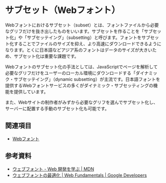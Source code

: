 # サブセット（Webフォント）

Webフォントにおけるサブセット（subset）とは、フォントファイルから必要なグリフだけを抜き出したものをいいます。サブセットを作ることを「サブセット化」や「サブセッテイング」（subsetting）と呼びます。フォントをサブセット化することでファイルのサイズを抑え、より高速にダウンロードできるようになります。とくに日本語などアジア系のフォントはデータのサイズが大きいため、サブセット化は重要な課題です。

Webフォントのサブセット化の手法としては、JavaScriptでページを解析して必要なグリフだけをユーザーのローカル環境にダウンロードする「ダイナミック・サブセッテイング」（dynamic subsetting）が主流です。日本語フォントを提供するWebフォントサービスの多くがダイナミック・サブセッティングの機能を提供しています。

また、Webサイトの制作者がみずから必要なグリフを選んでサブセット化し、サーバーに配置する手動のサブセット化も可能です。

## 関連項目

- [Webフォント](./web-font.md)

## 参考資料

- [ウェブフォント - Web 開発を学ぶ | MDN](https://developer.mozilla.org/ja/docs/Learn/CSS/Styling_text/%E3%82%A6%E3%82%A7%E3%83%96%E3%83%95%E3%82%A9%E3%83%B3%E3%83%88)
- [ウェブフォントの最適化 | Web Fundamentals | Google Developers](https://developers.google.com/web/fundamentals/performance/optimizing-content-efficiency/webfont-optimization?hl=ja)

